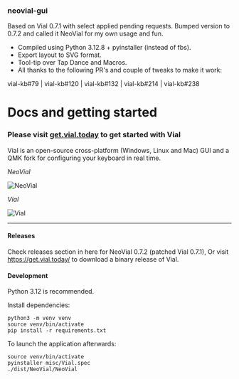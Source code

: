 ### neovial-gui

Based on Vial 0.7.1 with select applied pending requests.
Bumped version to 0.7.2 and called it NeoVial for my own usage and fun.

- Compiled using Python 3.12.8 + pyinstaller (instead of fbs).
- Export layout to SVG format.
- Tool-tip over Tap Dance and Macros.
- All thanks to the following PR's and couple of tweaks to make it work:

vial-kb#79
| vial-kb#120
| vial-kb#132
| vial-kb#214
| vial-kb#238

# Docs and getting started

### Please visit [get.vial.today](https://get.vial.today/) to get started with Vial

Vial is an open-source cross-platform (Windows, Linux and Mac) GUI and a QMK fork for configuring your keyboard in real time.

*NeoVial*

![NeoVial](https://github.com/user-attachments/assets/f9d8e947-442a-49a7-b098-30ffff784352)

*Vial*

![Vial](https://get.vial.today/img/vial-win-1.png)


---


#### Releases

Check releases section in here for NeoVial 0.7.2 (patched Vial 0.7.1),
Or visit https://get.vial.today/ to download a binary release of Vial.

#### Development

Python 3.12 is recommended.

Install dependencies:

```
python3 -m venv venv
source venv/bin/activate
pip install -r requirements.txt
```

To launch the application afterwards:

```
source venv/bin/activate
pyinstaller misc/Vial.spec
./dist/NeoVial/NeoVial
```
